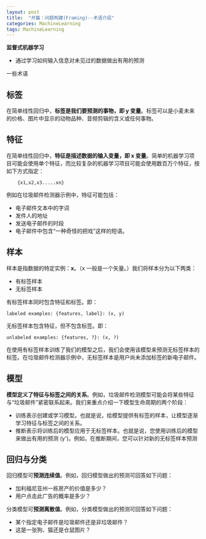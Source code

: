 ```yaml
---
layout: post
title:  "开篇：问题构建(Framing)--术语介绍"
categories: MachineLearning
tags: MachineLearning
---
```





**监督式机器学习**

- 通过学习如何输入信息对未见过的数据做出有用的预测

一些术语

**标签**
--------
在简单线性回归中，**标签是我们要预测的事物，即 y 变量**。标签可以是小麦未来的价格、图片中显示的动物品种、音频剪辑的含义或任何事物。

**特征**
--------


在简单线性回归中，**特征是描述数据的输入变量，即 x 变量**。简单的机器学习项目可能会使用单个特征，而比较复杂的机器学习项目可能会使用数百万个特征，按如下方式指定：
		
		{x1,x2,x3.....xn}
例如在垃圾邮件检测器示例中，特征可能包括：

- 电子邮件文本中的字词
- 发件人的地址
- 发送电子邮件的时段
- 电子邮件中包含“一种奇怪的把戏”这样的短语。

**样本**
--------

样本是指数据的特定实例：**x**。（x 一般是一个矢量。）我们将样本分为以下两类：

- 有标签样本
- 无标签样本

有标签样本同时包含特征和标签。即：
  	
	labeled examples: {features, label}: (x, y)		
无标签样本包含特征，但不包含标签。即：
  	
  	unlabeled examples: {features, ?}: (x, ?)
  	
在使用有标签样本训练了我们的模型之后，我们会使用该模型来预测无标签样本的标签。在垃圾邮件检测器示例中，无标签样本是用户尚未添加标签的新电子邮件。

**模型**
--------
**模型定义了特征与标签之间的关系**。例如，垃圾邮件检测模型可能会将某些特征与“垃圾邮件”紧密联系起来。我们来重点介绍一下模型生命周期的两个阶段：

- 训练表示创建或学习模型。也就是说，给模型提供有标签的样本，让模型逐渐学习特征与标签之间的关系。
- 推断表示将训练后的模型应用于无标签样本。也就是说，您使用训练后的模型来做出有用的预测 (y')。例如，在推断期间，您可以针对新的无标签样本预测

**回归与分类**
--------


回归模型可**预测连续值**。例如，回归模型做出的预测可回答如下问题：

- 加利福尼亚州一栋房产的价值是多少？
- 用户点击此广告的概率是多少？

分类模型可**预测离散值**。例如，分类模型做出的预测可回答如下问题：

- 某个指定电子邮件是垃圾邮件还是非垃圾邮件？
- 这是一张狗、猫还是仓鼠图片？